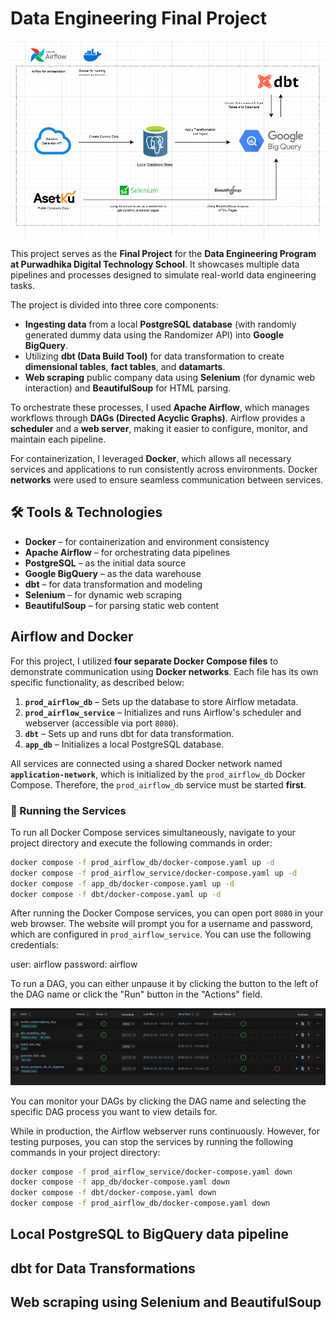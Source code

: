 # Data Engineering Final Project

<img src='assets/final_project_model.png' alt='final project model'>

This project serves as the **Final Project** for the **Data Engineering Program at Purwadhika Digital Technology School**. It showcases multiple data pipelines and processes designed to simulate real-world data engineering tasks.

The project is divided into three core components:

- **Ingesting data** from a local **PostgreSQL database** (with randomly generated dummy data using the Randomizer API) into **Google BigQuery**.
- Utilizing **dbt (Data Build Tool)** for data transformation to create **dimensional tables**, **fact tables**, and **datamarts**.
- **Web scraping** public company data using **Selenium** (for dynamic web interaction) and **BeautifulSoup** for HTML parsing.

To orchestrate these processes, I used **Apache Airflow**, which manages workflows through **DAGs (Directed Acyclic Graphs)**. Airflow provides a **scheduler** and a **web server**, making it easier to configure, monitor, and maintain each pipeline.

For containerization, I leveraged **Docker**, which allows all necessary services and applications to run consistently across environments. Docker **networks** were used to ensure seamless communication between services.

## 🛠 Tools & Technologies

- **Docker** – for containerization and environment consistency  
- **Apache Airflow** – for orchestrating data pipelines  
- **PostgreSQL** – as the initial data source  
- **Google BigQuery** – as the data warehouse  
- **dbt** – for data transformation and modeling  
- **Selenium** – for dynamic web scraping  
- **BeautifulSoup** – for parsing static web content

## Airflow and Docker

For this project, I utilized **four separate Docker Compose files** to demonstrate communication using **Docker networks**. Each file has its own specific functionality, as described below:

1. **`prod_airflow_db`** – Sets up the database to store Airflow metadata.  
2. **`prod_airflow_service`** – Initializes and runs Airflow's scheduler and webserver (accessible via port `8080`).  
3. **`dbt`** – Sets up and runs dbt for data transformation.  
4. **`app_db`** – Initializes a local PostgreSQL database.

All services are connected using a shared Docker network named **`application-network`**, which is initialized by the `prod_airflow_db` Docker Compose. Therefore, the `prod_airflow_db` service must be started **first**.

### 🔧 Running the Services

To run all Docker Compose services simultaneously, navigate to your project directory and execute the following commands in order:

```bash
docker compose -f prod_airflow_db/docker-compose.yaml up -d
docker compose -f prod_airflow_service/docker-compose.yaml up -d
docker compose -f app_db/docker-compose.yaml up -d
docker compose -f dbt/docker-compose.yaml up -d
```

After running the Docker Compose services, you can open port `8080` in your web browser. The website will prompt you for a username and password, which are configured in `prod_airflow_service`. You can use the following credentials:

user: airflow
password: airflow

To run a DAG, you can either unpause it by clicking the button to the left of the DAG name or click the "Run" button in the "Actions" field.

![DAG Button](assets/dag_button.png)

You can monitor your DAGs by clicking the DAG name and selecting the specific DAG process you want to view details for.

While in production, the Airflow webserver runs continuously. However, for testing purposes, you can stop the services by running the following commands in your project directory:

```bash
docker compose -f prod_airflow_service/docker-compose.yaml down
docker compose -f app_db/docker-compose.yaml down
docker compose -f dbt/docker-compose.yaml down
docker compose -f prod_airflow_db/docker-compose.yaml down
```

## Local PostgreSQL to BigQuery data pipeline
## dbt for Data Transformations
## Web scraping using Selenium and BeautifulSoup